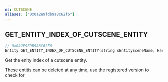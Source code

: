 ```yaml
---
ns: CUTSCENE
aliases: ["0x0a2e9fdb9a8c62f6"]
---
```

## GET_ENTITY_INDEX_OF_CUTSCENE_ENTITY

```c
// 0x0A2E9FDB9A8C62F6
Entity GET_ENTITY_INDEX_OF_CUTSCENE_ENTITY(string sEntitySceneName, Hash modelHash);
```

Get the enity index of a cutscene entity.

These entitis can be deleted at any time, use the registered version to check for

